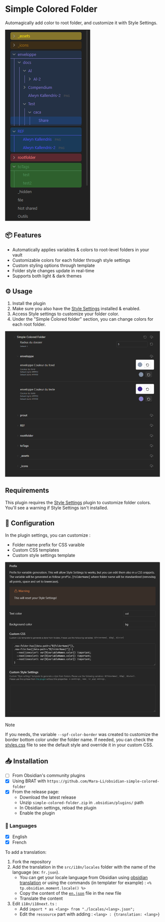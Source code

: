 # Simple Colored Folder

Automagically add color to root folder, and customize it with Style Settings.

![tree with colored folders](./docs/color_nav.png)

## 📦 Features

- Automatically applies variables & colors to root-level folders in your vault
- Customizable colors for each folder through style settings
- Custom styling options through template
- Folder style changes update in real-time
- Supports both light & dark themes

## ⚙️ Usage

1. Install the plugin
2. Make sure you also have the [Style Settings](https://github.com/mgmeyers/obsidian-style-settings) installed & enabled.
3. Access Style settings to customize your folder color.
4. Under the "Simple Colored folder" section, you can change colors for each root folder.

![style settings](./docs/style_settings.png)

## Requirements

This plugin requires the [Style Settings](https://github.com/mgmeyers/obsidian-style-settings) plugin to customize folder colors. You'll see a warning if Style Settings isn't installed.

## 🎨 Configuration

In the plugin settings, you can customize :
- Folder name prefix for CSS varaible
- Custom CSS templates
- Custom style settings template

![settings](./docs/plugin_settings.png)

> [!NOTE]
> If you needs, the variable `--spf-color-border` was created to customize the border bottom color under the folder name.
> If needed, you can check the [styles.css](./src/styles.css) file to see the default style and override it in your custom CSS.

## 📥 Installation

- [ ] From Obsidian's community plugins
- [x] Using BRAT with `https://github.com/Mara-Li/obsidian-simple-colored-folder`
- [x] From the release page: 
    - Download the latest release
    - Unzip `simple-colored-folder.zip` in `.obsidian/plugins/` path
    - In Obsidian settings, reload the plugin
    - Enable the plugin


### 🎼 Languages

- [x] English
- [x] French

To add a translation:
1. Fork the repository
2. Add the translation in the `src/i18n/locales` folder with the name of the language (ex: `fr.json`). 
    - You can get your locale language from Obsidian using [obsidian translation](https://github.com/obsidianmd/obsidian-translations) or using the commands (in templater for example) : `<% tp.obsidian.moment.locale() %>`
    - Copy the content of the [`en.json`](./src/i18n/locales/en.json) file in the new file
    - Translate the content
3. Edit `i18n/i18next.ts` :
    - Add `import * as <lang> from "./locales/<lang>.json";`
    - Edit the `ressource` part with adding : `<lang> : {translation: <lang>}`

